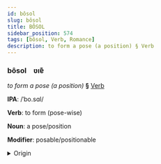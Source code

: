 ```yaml
---
id: bôsol
slug: bôsol
title: BÔSOL
sidebar_position: 574
tags: [bôsol, Verb, Romance]
description: to form a pose (a position) § Verb
---
```


### bôsol&emsp;<span kind="abugida">ʋıɐ͊</span>

*to form a pose (a position)* **§** [Verb](../../tags/Verb)

**IPA**: /ˈbo.sɑl/

**Verb**: to form (pose-wise)

**Noun**: a pose/position

**Modifier**: posable/positionable

<details>
    <summary>Origin</summary>
    Spanish posar [poˈsaɾ]<br/>
    <em>Romance Language Family</em>
</details>